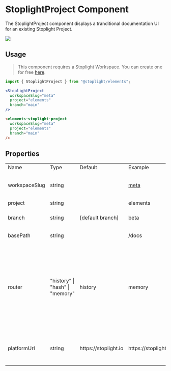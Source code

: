 # StoplightProject Component

The StoplightProject component displays a tranditional documentation UI for an existing Stoplight Project.

![](https://cdn.stoplight.io/elements/elements-starter-react-studio-demo-docs.png)

## Usage

> This component requires a Stoplight Workspace. You can create one for free [here](https://stoplight.io/welcome).

<!-- title: React Component -->

```jsx
import { StoplightProject } from "@stoplight/elements";

<StoplightProject
  workspaceSlug="meta"
  project="elements"
  branch="main"
/>
```

<!-- title: Web Component -->

```html
<elements-stoplight-project
  workspaceSlug="meta"
  project="elements"
  branch="main"
/>
```

## Properties


<table class="bp3-html-table bp3-html-table-condensed bp3-html-table-striped border-l border-r border-b MV_block">
  <tbody>
    <tr>
      <td>Name</td>
      <td>Type</td>
      <td>Default</td>
      <td>Example</td>
      <td>Description</td>
      <td>Required</td>
    </tr>
    <tr>
      <td>workspaceSlug</td>
      <td>string</td>
      <td></td>
      <td><a href="https://meta.stoplight.io">meta</a></td>
      <td>The slug of your Stoplight Workspace. (Usually you can find this as part of your Stoplight URL: https://[workspaceSlug].stoplight.io)</td>
      <td>[x]</td>
    </tr>
    <tr>
      <td>project</td>
      <td>string</td>
      <td></td>
      <td>elements</td>
      <td>The slug of the Stoplight Project.</td>
      <td>[x]</td>
    </tr>
    <tr>
      <td>branch</td>
      <td>string</td>
      <td>[default branch]</td>
      <td>beta</td>
      <td>A specific branch of the project to show. If no branch is provided, the default branch will be shown.</td>
      <td></td>
    </tr>
    <tr>
      <td>basePath</td>
      <td>string</td>
      <td></td>
      <td>/docs</td>
      <td>Mounts the component under a specific base path.</td>
      <td></td>
    </tr>
    <tr>
      <td>router</td>
      <td>"history" | "hash" | "memory"</td>
      <td>history</td>
      <td>memory</td>
      <td>Determines how navigation should work. 
        <ul>
          <li><b>history</b> - uses the HTML5 <a href="https://developer.mozilla.org/en-US/docs/Web/API/History_API">history API</a> to keep the UI in sync with the URL. </li>
          <li><b>hash</b> - uses the hash portion of the URL (i.e. window.location.hash) to keep the UI in sync with the URL. </li>
          <li><b>memory</b> - keeps the history of your “URL” in memory (does not read or write to the address bar)</li>
        </ul>
      </td>
      <td></td>
    </tr>
    <tr>
      <td>platformUrl</td>
      <td>string</td>
      <td>https://stoplight.io</td>
      <td>https://stoplight.company.internal</td>
      <td>If your company runs an on-premise deployment of Stoplight, set this prop to point the StoplightProject component at the URL of that instance.</td>
      <td></td>
    </tr>
  </tbody>
</table>
